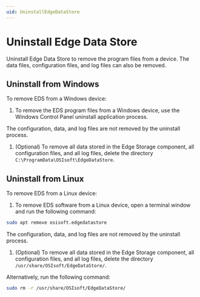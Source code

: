 ```yaml
---
uid: UninstallEdgeDataStore
---
```


# Uninstall Edge Data Store

Uninstall Edge Data Store to remove the program files from a device. The data files, configuration files, and log files can also be removed.

## Uninstall from Windows

To remove EDS from a Windows device:

1. To remove the EDS program files from a Windows device, use the Windows Control Panel uninstall application process.

  The configuration, data, and log files are not removed by the uninstall process.

1. (Optional) To remove all data stored in the Edge Storage component, all configuration files, and all log files, delete the directory `C:\ProgramData\OSIsoft\EdgeDataStore`.

## Uninstall from Linux

To remove EDS from a Linux device:

1. To remove EDS software from a Linux device, open a terminal window and run the following command:

  ```bash
  sudo apt remove osisoft.edgedatastore

  ```

The configuration, data, and log files are not removed by the uninstall process.

1. (Optional) To remove all data stored in the Edge Storage component, all configuration files, and all log files, delete the directory `/usr/share/OSIsoft/EdgeDataStore/`.

  Alternatively, run the following command:

  ```bash
  sudo rm -r /usr/share/OSIsoft/EdgeDataStore/
  ```
